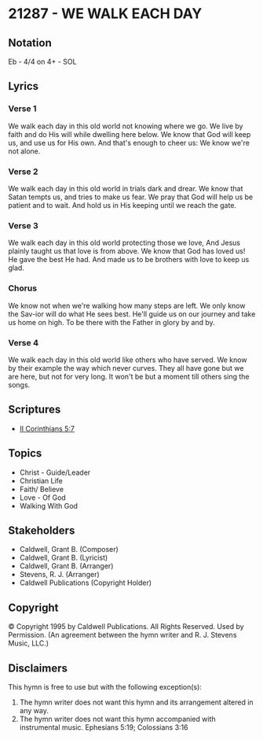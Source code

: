 # 21287 - WE WALK EACH DAY

## Notation

Eb - 4/4 on 4+ - SOL

## Lyrics

### Verse 1

We walk each day in this old world not knowing where we go. We live by faith and do His will while dwelling here below. We know that God will keep us, and use us for His own. And that's enough to cheer us: We know we're not alone.

### Verse 2

We walk each day in this old world in trials dark and drear. We know that Satan tempts us, and tries to make us fear. We pray that God will help us  be patient and to wait. And hold us in His keeping until we reach the gate.

### Verse 3

We walk each day in this old world protecting those we love, And Jesus plainly taught us that love is from above. We know that God has loved us! He gave the best He had. And made us to be brothers with love to keep us glad.

### Chorus

We know not when we're walking how many steps are left. We only know the Sav-ior will do what He sees best. He'll guide us on our journey and take us home on high. To be there with the Father in glory by and by.

### Verse 4

We walk each day in this old world like others who have served. We know by their example the way which never curves. They all have gone but we are here, but not for very long. It won't be but a moment till others sing the songs.


## Scriptures

- [II Corinthians 5:7](https://www.biblegateway.com/passage/?search=II%20Corinthians%205%3A7)

## Topics

- Christ - Guide/Leader
- Christian Life
- Faith/ Believe
- Love - Of God
- Walking With God

## Stakeholders

- Caldwell, Grant B. (Composer)
- Caldwell, Grant B. (Lyricist)
- Caldwell, Grant B. (Arranger)
- Stevens, R. J. (Arranger)
- Caldwell Publications (Copyright Holder)

## Copyright

© Copyright 1995 by Caldwell Publications. All Rights Reserved. Used by Permission.
(An agreement between the hymn writer and R. J. Stevens Music, LLC.)

## Disclaimers

This hymn is free to use but with the following exception(s):
1. The hymn writer does not want this hymn and its arrangement altered in any way.
2. The hymn writer does not want this hymn accompanied with instrumental music.
Ephesians 5:19; Colossians 3:16


